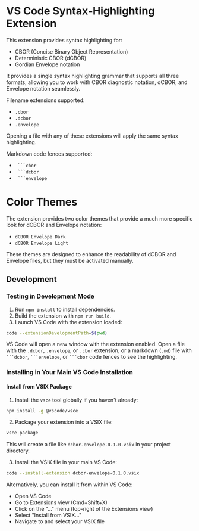 # VS Code Syntax‑Highlighting Extension

This extension provides syntax highlighting for:

- CBOR (Concise Binary Object Representation)
- Deterministic CBOR (dCBOR)
- Gordian Envelope notation

It provides a single syntax highlighting grammar that supports all three formats, allowing you to work with CBOR diagnostic notation, dCBOR, and Envelope notation seamlessly.

Filename extensions supported:

- `.cbor`
- `.dcbor`
- `.envelope`

Opening a file with any of these extensions will apply the same syntax highlighting.

Markdown code fences supported:

- ` ```cbor`
- ` ```dcbor`
- ` ```envelope`

# Color Themes

The extension provides two color themes that provide a much more specific look for dCBOR and Envelope notation:

- `dCBOR Envelope Dark`
- `dCBOR Envelope Light`

These themes are designed to enhance the readability of dCBOR and Envelope files, but they must be activated manually.

## Development

### Testing in Development Mode

1. Run `npm install` to install dependencies.
2. Build the extension with `npm run build`.
3. Launch VS Code with the extension loaded:

```bash
code --extensionDevelopmentPath=$(pwd)
```

VS Code will open a new window with the extension enabled. Open a file with the `.dcbor`, `.envelope`, or `.cbor` extension, or a markdown (`.md`) file with ` ```dcbor `, ` ```envelope `, or ` ```cbor ` code fences to see the highlighting.

### Installing in Your Main VS Code Installation

#### Install from VSIX Package

1. Install the `vsce` tool globally if you haven't already:

```bash
npm install -g @vscode/vsce
```

2. Package your extension into a VSIX file:

```bash
vsce package
```

This will create a file like `dcbor-envelope-0.1.0.vsix` in your project directory.

3. Install the VSIX file in your main VS Code:

```bash
code --install-extension dcbor-envelope-0.1.0.vsix
```

Alternatively, you can install it from within VS Code:
- Open VS Code
- Go to Extensions view (Cmd+Shift+X)
- Click on the "..." menu (top-right of the Extensions view)
- Select "Install from VSIX..."
- Navigate to and select your VSIX file
